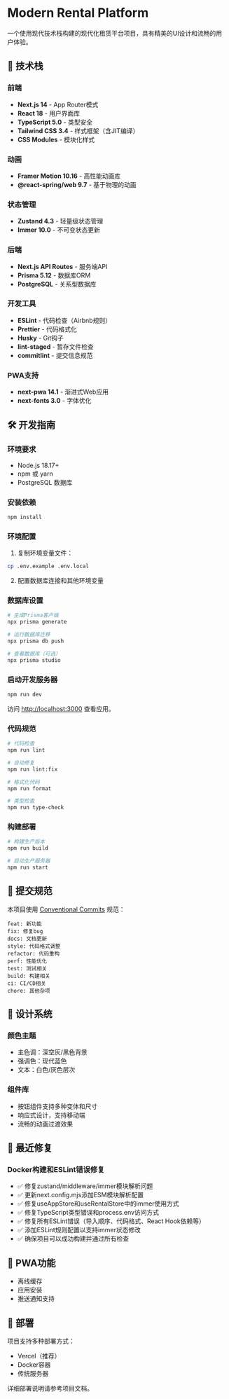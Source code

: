 # Modern Rental Platform

一个使用现代技术栈构建的现代化租赁平台项目，具有精美的UI设计和流畅的用户体验。

## 🚀 技术栈

### 前端
- **Next.js 14** - App Router模式
- **React 18** - 用户界面库
- **TypeScript 5.0** - 类型安全
- **Tailwind CSS 3.4** - 样式框架（含JIT编译）
- **CSS Modules** - 模块化样式

### 动画
- **Framer Motion 10.16** - 高性能动画库
- **@react-spring/web 9.7** - 基于物理的动画

### 状态管理
- **Zustand 4.3** - 轻量级状态管理
- **Immer 10.0** - 不可变状态更新

### 后端
- **Next.js API Routes** - 服务端API
- **Prisma 5.12** - 数据库ORM
- **PostgreSQL** - 关系型数据库

### 开发工具
- **ESLint** - 代码检查（Airbnb规则）
- **Prettier** - 代码格式化
- **Husky** - Git钩子
- **lint-staged** - 暂存文件检查
- **commitlint** - 提交信息规范

### PWA支持
- **next-pwa 14.1** - 渐进式Web应用
- **next-fonts 3.0** - 字体优化

## 🛠️ 开发指南

### 环境要求
- Node.js 18.17+
- npm 或 yarn
- PostgreSQL 数据库

### 安装依赖

```bash
npm install
```

### 环境配置

1. 复制环境变量文件：
```bash
cp .env.example .env.local
```

2. 配置数据库连接和其他环境变量

### 数据库设置

```bash
# 生成Prisma客户端
npx prisma generate

# 运行数据库迁移
npx prisma db push

# 查看数据库（可选）
npx prisma studio
```

### 启动开发服务器

```bash
npm run dev
```

访问 [http://localhost:3000](http://localhost:3000) 查看应用。

### 代码规范

```bash
# 代码检查
npm run lint

# 自动修复
npm run lint:fix

# 格式化代码
npm run format

# 类型检查
npm run type-check
```

### 构建部署

```bash
# 构建生产版本
npm run build

# 启动生产服务器
npm run start
```

## 📝 提交规范

本项目使用 [Conventional Commits](https://www.conventionalcommits.org/) 规范：

```
feat: 新功能
fix: 修复bug
docs: 文档更新
style: 代码格式调整
refactor: 代码重构
perf: 性能优化
test: 测试相关
build: 构建相关
ci: CI/CD相关
chore: 其他杂项
```

## 🎨 设计系统

### 颜色主题
- 主色调：深空灰/黑色背景
- 强调色：现代蓝色
- 文本：白色/灰色层次

### 组件库
- 按钮组件支持多种变体和尺寸
- 响应式设计，支持移动端
- 流畅的动画过渡效果

## 🔧 最近修复

### Docker构建和ESLint错误修复
- ✅ 修复zustand/middleware/immer模块解析问题
- ✅ 更新next.config.mjs添加ESM模块解析配置
- ✅ 修复useAppStore和useRentalStore中的immer使用方式
- ✅ 修复TypeScript类型错误和process.env访问方式
- ✅ 修复所有ESLint错误（导入顺序、代码格式、React Hook依赖等）
- ✅ 添加ESLint规则配置以支持immer状态修改
- ✅ 确保项目可以成功构建并通过所有检查

## 📱 PWA功能

- 离线缓存
- 应用安装
- 推送通知支持

## 🚀 部署

项目支持多种部署方式：
- Vercel（推荐）
- Docker容器
- 传统服务器

详细部署说明请参考项目文档。